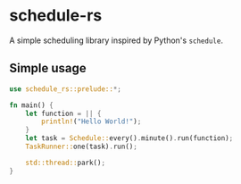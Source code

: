# schedule-rs

A simple scheduling library inspired by Python's `schedule`.

## Simple usage
```rust
use schedule_rs::prelude::*;

fn main() {
    let function = || {
        println!("Hello World!");
    }
    let task = Schedule::every().minute().run(function);
    TaskRunner::one(task).run();

    std::thread::park();
}
```
